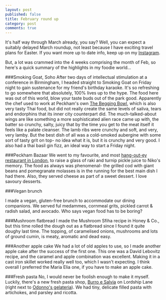 ```yaml
---
layout: post
published: false
title: February round up
category: post
comments: true
---
```


It's half way through March already, you say? Well, you can expect a suitably delayed March roundup, not least because I have exciting travel plans for Easter. If you want more up to date info, keep up on my [Instagram](https://instagram.com/elenijr/).

But, a lot was crammed into the 4 weeks comprising the month of Feb, so here's a quick summary of the highlights in my foodie world...

###Smoking Goat, Soho
After two days of intellectual stimulation at a conference in Birmingham, I headed straight to Smoking Goat on Friday night to gain sustenance for my friend's birthday karaoke. It's so refreshing to go somewhere that absolutely, 100% lives up to the hype. The food here was out of this world, blow your taste buds out of the park good. Apparently the chef used to work at Peckham's own [The Begging Bowl](http://www.thebeggingbowl.co.uk/), which is also very tasty Thai food, but did not really create the same levels of saliva, tears and endorphins that its inner city counterpart did. The much-talked-about wings are like something a more sophisticated alien race came up with, the batter so crunchy, salty, juicy that by the time you get to the meat itself it feels like a palate cleanser. The lamb ribs were crunchy and soft, and very, very lamby. But the best dish of all was a cold-smoked aubergine with some sort of tasty grit on top- no idea what it is, but it is crunchy and very good. I also had a thai basil gin fizz, an ideal way to start a Friday night.

###Peckham Bazaar
We went to my favourite, and most [hang-out-ey restaurant in London](http://peckhambazaar.com/), to raise a glass of raki and turnip pickle juice to Niko's memory. The food as always was phenomenal- the grilled cod with giant beans and pomegranate molasses is in the running for the best main dish I had there. Also, they served cheese as part of a sweet dessert. I love savoury desserts.

###Vegan brunch

I made a vegan, gluten-free brunch to accommodate our dining companions. We served ful medammes, cornmeal grits, pickled carrot & radish salad, and avocado. Who says vegan food has to be boring?

###Mushroom flatbread
I made the Mushroom Sfiha recipe in Honey & Co., but this time rolled the dough out as a flatbread since I found it quite doughy last time. The topping, of caramelised onions, mushrooms and lots of ground cumin, is meaty, aromatic and dead easy.

###Another apple cake
We had a lot of old apples to use, so I made another apple cake after the success of the first one. This one was a David Lebovitz recipe, and the caramel and apple combination was excellent. Making it in a cast iron skillet worked really well too, which I wasn't expecting. I think overall I preferred the Maria Elia one, if you have to make an apple cake.

###Fresh pasta
No, I would never be foolish enough to make it myself. Luckily, there's a new fresh pasta shop, [Burro e Salvia](http://www.burroesalvia.co.uk/#eastdulwich) on Lordship Lane (right next to [Odonno's gelateria](http://www.oddonos.com/)). We had tiny, delicate filled pasta with artichokes, and parsley and ricotta. 











